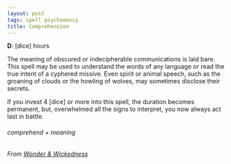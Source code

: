 ```yaml
---
layout: post
tags: spell psychomancy
title: Comprehension
---
```

**D**: [dice] hours

The meaning of obscured or indecipherable communications is laid bare. This spell may be used to understand the words of any language or read the true intent of a cyphered missive. Even spirit or animal speech, such as the groaning of clouds or the howling of wolves, may sometimes disclose their secrets. 

If you invest 4 [dice] or more into this spell, the duration becomes permanent, but, overwhelmed all the signs to interpret, you now always act last in battle.

###### comprehend + meaning
###### From [Wonder & Wickedness](https://www.drivethrurpg.com/product/145647/Wonder--Wickedness)
